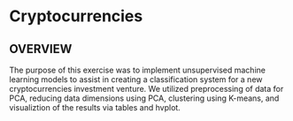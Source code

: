 # Cryptocurrencies
## OVERVIEW
The purpose of this exercise was to implement unsupervised machine learning models to assist in creating a classification system for a new cryptocurrencies investment venture. We utilized preprocessing of data for PCA, reducing data dimensions using PCA, clustering using K-means, and visualiztion of the results via tables and hvplot.
